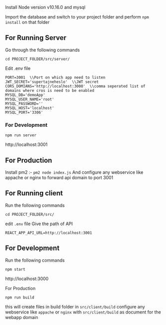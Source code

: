 Install Node version v10.16.0 and mysql

Import the database and switch to your project folder and perform `npm install` on that folder

## For Running Server

Go through the following commands
```
cd PROJECT_FOLDER/src/server/
```
Edit .env file
```
PORT=3001  \\Port on which app need to listen
JWT_SECRET='supertajneheslo'  \\JWT secret
CORS_DOMIANS='http://localhost:3000'  \\comma seperated list of domains where cros is need to be enabled
MYSQL_DB='demoApp'
MYSQL_USER_NAME='root'
MYSQL_PASSWORD=''
MYSQL_HOST='localhost'
MYSQL_PORT='3306'
```
### For Development
```
npm run server
```

http://localhost:3001

## For Production

Install pm2 :- `pm2 node index.js`
And configure any webservice like appache or nginx to forward api domain to port 3001

## For Running client

Run the following commands
```
cd PROJECT_FOLDER/src/
```
edit `.env` file
Give the path of API
```
REACT_APP_API_URL=http://localhost:3001
```
## For Development

Run the following commands
```
npm start
```
http://localhost:3000

For Production
```
npm run build
```
this will create files in build folder in `src/client/build`
configure any webservice like `appache` or `nginx` with `src/client/build` as document for the webapp domain 
